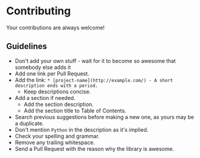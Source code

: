 # Contributing

Your contributions are always welcome!

## Guidelines

* Don't add your own stuff - wait for it to become so awesome that somebody else adds it
* Add one link per Pull Request.
* Add the link: `* [project-name](http://example.com/) - A short description ends with a period.`
    * Keep descriptions concise.
* Add a section if needed.
    * Add the section description.
    * Add the section title to Table of Contents.
* Search previous suggestions before making a new one, as yours may be a duplicate.
* Don't mention `Python` in the description as it's implied.
* Check your spelling and grammar.
* Remove any trailing whitespace.
* Send a Pull Request with the reason why the library is awesome.

